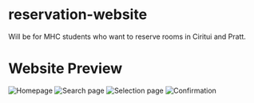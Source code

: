 # reservation-website
Will be for MHC students who want to reserve rooms in Ciritui and Pratt.


# Website Preview
![Homepage](https://drive.google.com/uc?export=view&id=1ZnHym5EazIKx7vSSdvHhEN5GvRMvVKdB)
![Search page](https://drive.google.com/uc?export=view&id=1REDzJGijAYD-NsearEWQWmGvXFvOtO4C)
![Selection page](https://drive.google.com/uc?export=view&id=10e22Z1UhBwHvDz7uOXu-MO7v-QGH5SWz)
![Confirmation](https://drive.google.com/uc?export=view&id=1srzJBdcuWBziuuNlAUQ6Ir_lcRf2pmdt)

